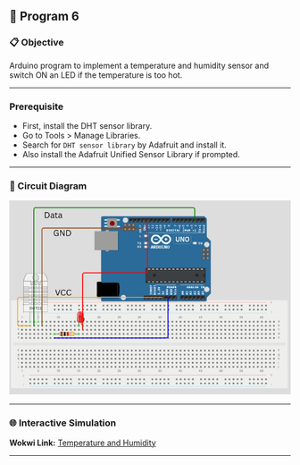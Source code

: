 ## 🚀 Program 6

### 📋 Objective
Arduino program to implement a temperature and humidity sensor and switch ON an LED if the temperature is too hot.

---

### Prerequisite

- First, install the DHT sensor library.
- Go to Tools > Manage Libraries.
- Search for `DHT sensor library` by Adafruit and install it.
- Also install the Adafruit Unified Sensor Library if prompted.

---

### 🔧 Circuit Diagram

![Temperature and Humidity](./Temperature%20and%20humidity.png)

---

### 🌐 Interactive Simulation

**Wokwi Link:** [Temperature and Humidity](https://wokwi.com/projects/434192522603539457)

---